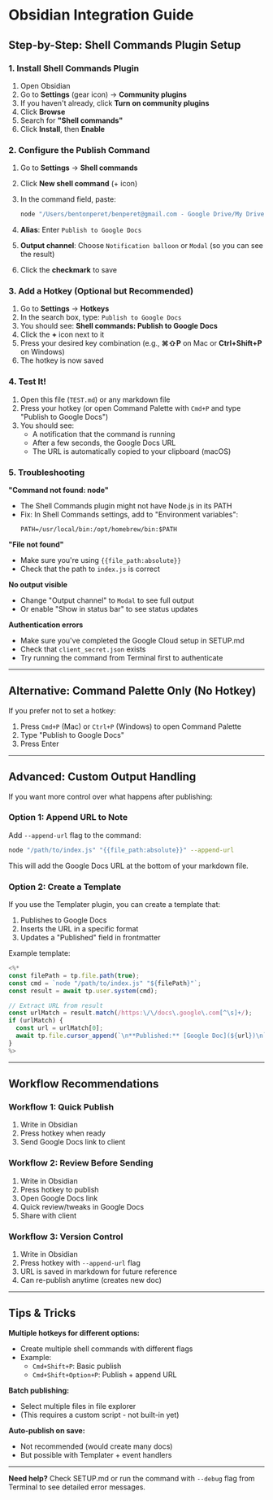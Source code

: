 # Obsidian Integration Guide

## Step-by-Step: Shell Commands Plugin Setup

### 1. Install Shell Commands Plugin

1. Open Obsidian
2. Go to **Settings** (gear icon) → **Community plugins**
3. If you haven't already, click **Turn on community plugins**
4. Click **Browse**
5. Search for **"Shell commands"**
6. Click **Install**, then **Enable**

### 2. Configure the Publish Command

1. Go to **Settings** → **Shell commands**
2. Click **New shell command** (+ icon)
3. In the command field, paste:

   ```bash
   node "/Users/bentonperet/benperet@gmail.com - Google Drive/My Drive/P3R3T/PGCIS/Saga Obsidian/Saga1/Google Docs Publisher/index.js" "{{file_path:absolute}}"
   ```

4. **Alias**: Enter `Publish to Google Docs`
5. **Output channel**: Choose `Notification balloon` or `Modal` (so you can see the result)
6. Click the **checkmark** to save

### 3. Add a Hotkey (Optional but Recommended)

1. Go to **Settings** → **Hotkeys**
2. In the search box, type: `Publish to Google Docs`
3. You should see: **Shell commands: Publish to Google Docs**
4. Click the **+** icon next to it
5. Press your desired key combination (e.g., **⌘⇧P** on Mac or **Ctrl+Shift+P** on Windows)
6. The hotkey is now saved

### 4. Test It!

1. Open this file (`TEST.md`) or any markdown file
2. Press your hotkey (or open Command Palette with `Cmd+P` and type "Publish to Google Docs")
3. You should see:
   - A notification that the command is running
   - After a few seconds, the Google Docs URL
   - The URL is automatically copied to your clipboard (macOS)

### 5. Troubleshooting

**"Command not found: node"**
- The Shell Commands plugin might not have Node.js in its PATH
- Fix: In Shell Commands settings, add to "Environment variables":
  ```
  PATH=/usr/local/bin:/opt/homebrew/bin:$PATH
  ```

**"File not found"**
- Make sure you're using `{{file_path:absolute}}`
- Check that the path to `index.js` is correct

**No output visible**
- Change "Output channel" to `Modal` to see full output
- Or enable "Show in status bar" to see status updates

**Authentication errors**
- Make sure you've completed the Google Cloud setup in SETUP.md
- Check that `client_secret.json` exists
- Try running the command from Terminal first to authenticate

---

## Alternative: Command Palette Only (No Hotkey)

If you prefer not to set a hotkey:

1. Press `Cmd+P` (Mac) or `Ctrl+P` (Windows) to open Command Palette
2. Type "Publish to Google Docs"
3. Press Enter

---

## Advanced: Custom Output Handling

If you want more control over what happens after publishing:

### Option 1: Append URL to Note

Add `--append-url` flag to the command:
```bash
node "/path/to/index.js" "{{file_path:absolute}}" --append-url
```

This will add the Google Docs URL at the bottom of your markdown file.

### Option 2: Create a Template

If you use the Templater plugin, you can create a template that:
1. Publishes to Google Docs
2. Inserts the URL in a specific format
3. Updates a "Published" field in frontmatter

Example template:
```javascript
<%*
const filePath = tp.file.path(true);
const cmd = `node "/path/to/index.js" "${filePath}"`;
const result = await tp.user.system(cmd);

// Extract URL from result
const urlMatch = result.match(/https:\/\/docs\.google\.com[^\s]+/);
if (urlMatch) {
  const url = urlMatch[0];
  await tp.file.cursor_append(`\n**Published:** [Google Doc](${url})\n`);
}
%>
```

---

## Workflow Recommendations

### Workflow 1: Quick Publish
1. Write in Obsidian
2. Press hotkey when ready
3. Send Google Docs link to client

### Workflow 2: Review Before Sending
1. Write in Obsidian
2. Press hotkey to publish
3. Open Google Docs link
4. Quick review/tweaks in Google Docs
5. Share with client

### Workflow 3: Version Control
1. Write in Obsidian
2. Press hotkey with `--append-url` flag
3. URL is saved in markdown for future reference
4. Can re-publish anytime (creates new doc)

---

## Tips & Tricks

**Multiple hotkeys for different options:**
- Create multiple shell commands with different flags
- Example:
  - `Cmd+Shift+P`: Basic publish
  - `Cmd+Shift+Option+P`: Publish + append URL

**Batch publishing:**
- Select multiple files in file explorer
- (This requires a custom script - not built-in yet)

**Auto-publish on save:**
- Not recommended (would create many docs)
- But possible with Templater + event handlers

---

**Need help?** Check SETUP.md or run the command with `--debug` flag from Terminal to see detailed error messages.
